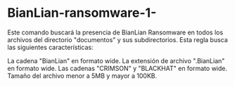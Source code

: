 # BianLian-ransomware-1-
Este comando buscará la presencia de BianLian Ransomware en todos los archivos del directorio "documentos" y sus subdirectorios.
Esta regla busca las siguientes características:

La cadena "BianLian" en formato wide.
La extensión de archivo ".BianLian" en formato wide.
Las cadenas "CRIMSON" y "BLACKHAT" en formato wide.
Tamaño del archivo menor a 5MB y mayor a 100KB.

